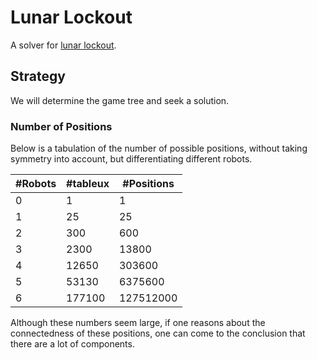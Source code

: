 # Lunar Lockout
A solver for [lunar lockout][lunar].

## Strategy
We will determine the game tree and seek a solution.

### Number of Positions
Below is a tabulation of the number of possible positions, without taking symmetry into account, but differentiating different robots.

| #Robots | #tableux | #Positions |
|---------|----------|------------|
| 0       | 1        | 1          | 
| 1       | 25       | 25         | 
| 2       | 300      | 600        | 
| 3       | 2300     | 13800      | 
| 4       | 12650    | 303600     | 
| 5       | 53130    | 6375600    |  
| 6       | 177100   | 127512000  | 

Although these numbers seem large, if one reasons about the connectedness of these positions, one can come to the conclusion that there are a lot of components.

[lunar]: http://www.thinkfun.com/products/lunar-landing/
[stars-bars]: https://en.wikipedia.org/wiki/Stars_and_bars_(combinatorics)
